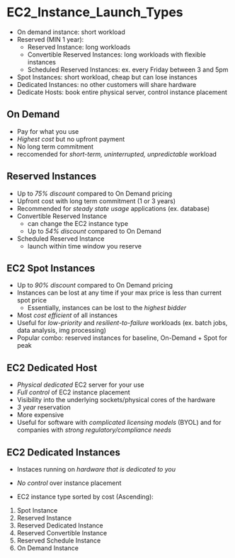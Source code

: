 # EC2_Instance_Launch_Types
 - On demand instance: short workload
 - Reserved (MIN 1 year):
    - Reserved Instance: long workloads
    - Convertible Reserved Instances: long workloads with flexible instances
    - Scheduled Reserved Instances: ex. every Friday between 3 and 5pm
 - Spot Instances: short workload, cheap but can lose instances
 - Dedicated Instances: no other customers will share hardware
 - Dedicate Hosts: book entire physical server, control instance placement

 ## On Demand
 - Pay for what you use
 - _Highest cost_ but no upfront payment
 - No long term commitment
 - reccomended for _short-term, uninterrupted, unpredictable_ workload

 ## Reserved Instances
 - Up to _75% discount_ compared to On Demand pricing
 - Upfront cost with long term commitment (1 or 3 years)
 - Recommended for _steady state usage_ applications (ex. database)
 - Convertible Reserved Instance
    - can change the EC2 instance type
    - Up to _54% discount_ compared to On Demand
 - Scheduled Reserved Instance 
    - launch within time window you reserve

 ## EC2 Spot Instances
 - Up to _90% discount_ compared to On Demand pricing
 - Instances can be lost at any time if your max price is less than current spot price
   - Essentially, instances can be lost to the _highest bidder_
 - Most _cost efficient_ of all instances
 - Useful for _low-priority_ and _resilient-to-failure_ workloads (ex. batch jobs, data analysis, img processing)
 - Popular combo: reserved instances for baseline, On-Demand + Spot for peak

 ## EC2 Dedicated Host
 - _Physical dedicated_ EC2 server for your use
 - _Full control_ of EC2 instance placement
 - Visibility into the underlying sockets/physical cores of the hardware
 - _3 year_ reservation 
 - More expensive
 - Useful for software with _complicated licensing models_ (BYOL) and for companies with _strong regulatory/compliance needs_

 ## EC2 Dedicated Instances
 - Instaces running on _hardware that is dedicated to you_
 - _No control_ over instance placement

 - EC2 instance type sorted by cost (Ascending):
  1. Spot Instance
  2. Reserved Instance
  3. Reserved Dedicated Instance
  4. Reserved Convertible Instance
  5. Reserved Schedule Instance
  6. On Demand Instance